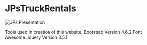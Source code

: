 # JPsTruckRentals

![JPs Presentation](https://user-images.githubusercontent.com/106056434/230210040-a76fb948-5277-4750-9666-1c14134bbb68.jpeg)


Tools used in creation of this website,
    Bootstrap Version 4.6.2
    Font Awesome
    Jquery Version 3.5.1

